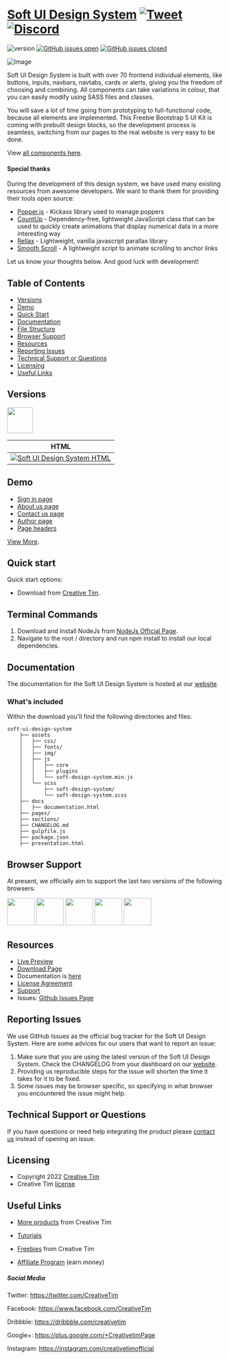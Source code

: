 # [Soft UI Design System](http://demos.creative-tim.com/soft-ui-design-system/presentation.html?ref=readme-suds) [![Tweet](https://img.shields.io/twitter/url/http/shields.io.svg?style=social&logo=twitter)](https://twitter.com/intent/tweet?url=https://www.creative-tim.com/product/soft-ui-design-system&text=Check%20Soft%20UI%20Design%20System%20made%20by%20@CreativeTim%20#webdesign%20#designSystem%20#softDesign%20#html%20https://www.creative-tim.com/product/soft-ui-design-system) [![Discord](https://badgen.net/badge/icon/discord?icon=discord&label)](https://discord.gg/FhCJCaHdQa)

![version](https://img.shields.io/badge/version-1.0.9-blue.svg) [![GitHub issues open](https://img.shields.io/github/issues/creativetimofficial/soft-ui-design-system.svg?maxAge=2592000)](https://github.com/creativetimofficial/soft-ui-design-system/issues?q=is%3Aopen+is%3Aissue) [![GitHub issues closed](https://img.shields.io/github/issues-closed-raw/creativetimofficial/soft-ui-design-system.svg?maxAge=2592000)](https://github.com/creativetimofficial/soft-ui-design-system/issues?q=is%3Aissue+is%3Aclosed)

![Image](https://raw.githubusercontent.com/creativetimofficial/public-assets/master/soft-ui-design-system/opt_sds_free_thumbnail.jpg)

Soft UI Design System is built with over 70 frontend individual elements, like buttons, inputs, navbars, navtabs, cards or alerts, giving you the freedom of choosing and combining. All components can take variations in colour, that you can easily modify using SASS files and classes.

You will save a lot of time going from prototyping to full-functional code, because all elements are implemented. This Freebie Bootstrap 5 UI Kit is coming with prebuilt design blocks, so the development process is seamless, switching from our pages to the real website is very easy to be done.

View [all components here](https://www.creative-tim.com/learning-lab/bootstrap/alerts/soft-ui-design-system?ref=readme-suds).

#### Special thanks
During the development of this design system, we have used many existing resources from awesome developers. We want to thank them for providing their tools open source:
- [Popper.js](https://popper.js.org/) - Kickass library used to manage poppers
- [CountUp](https://inorganik.github.io/countUp.js/) - Dependency-free, lightweight JavaScript class that can be used to quickly create animations that display numerical data in a more interesting way
- [Rellax](https://dixonandmoe.com/rellax/) - Lightweight, vanilla javascript parallax library
- [Smooth Scroll](https://github.com/cferdinandi/smooth-scroll) - A lightweight script to animate scrolling to anchor links

Let us know your thoughts below. And good luck with development!

## Table of Contents

* [Versions](#versions)
* [Demo](#demo)
* [Quick Start](#quick-start)
* [Documentation](#documentation)
* [File Structure](#file-structure)
* [Browser Support](#browser-support)
* [Resources](#resources)
* [Reporting Issues](#reporting-issues)
* [Technical Support or Questions](#technical-support-or-questions)
* [Licensing](#licensing)
* [Useful Links](#useful-links)

## Versions

[<img src="https://s3.amazonaws.com/creativetim_bucket/github/html.png" width="60" height="60" />](https://www.creative-tim.com/product/soft-ui-design-system?ref=readme-suds)

| HTML |
| --- |
| [![Soft UI Design System HTML](https://raw.githubusercontent.com/creativetimofficial/public-assets/master/soft-ui-design-system/opt_sds_free_thumbnail.jpg)](http://demos.creative-tim.com/soft-ui-design-system/presentation.html?ref=readme-suds)

## Demo

- [Sign in page](https://demos.creative-tim.com/soft-ui-design-system/pages/sign-in.html?ref=readme-suds)
- [About us page](https://demos.creative-tim.com/soft-ui-design-system/pages/about-us.html?ref=readme-suds)
- [Contact us page](https://demos.creative-tim.com/soft-ui-design-system/pages/contact-us.html?ref=readme-suds)
- [Author page](https://demos.creative-tim.com/soft-ui-design-system/pages/author.html?ref=readme-suds)
- [Page headers](https://demos.creative-tim.com/soft-ui-design-system/sections/page-sections/hero-sections.html?ref=readme-suds)

[View More](https://demos.creative-tim.com/soft-ui-design-system/presentation.html?ref=readme-suds).

## Quick start

Quick start options:

- Download from [Creative Tim](https://www.creative-tim.com/product/soft-ui-design-system?ref=readme-suds).

## Terminal Commands

1. Download and Install NodeJs from [NodeJs Official Page](https://nodejs.org/en/download/).
2. Navigate to the root / directory and run npm install to install our local dependencies.

## Documentation
The documentation for the Soft UI Design System is hosted at our [website](https://www.creative-tim.com/learning-lab/bootstrap/overview/soft-ui-design-system?ref=readme-suds).

### What's included

Within the download you'll find the following directories and files:

```
soft-ui-design-system
    ├── assets
    │   ├── css/
    │   ├── fonts/
    │   ├── img/
    │   ├── js
    │   │   ├── core
    │   │   ├── plugins
    │   │   └── soft-design-system.min.js
    │   └── scss
    │       ├── soft-design-system/
    │       └── soft-design-system.scss
    ├── docs
    │   ├── documentation.html
    ├── pages/
    ├── sections/
    ├── CHANGELOG.md
    ├── gulpfile.js
    ├── package.json
    ├── presentation.html
```

## Browser Support

At present, we officially aim to support the last two versions of the following browsers:

<img src="https://s3.amazonaws.com/creativetim_bucket/github/browser/chrome.png" width="64" height="64"> <img src="https://s3.amazonaws.com/creativetim_bucket/github/browser/firefox.png" width="64" height="64"> <img src="https://s3.amazonaws.com/creativetim_bucket/github/browser/edge.png" width="64" height="64"> <img src="https://s3.amazonaws.com/creativetim_bucket/github/browser/safari.png" width="64" height="64"> <img src="https://s3.amazonaws.com/creativetim_bucket/github/browser/opera.png" width="64" height="64">

## Resources
- [Live Preview](https://demos.creative-tim.com/soft-ui-design-system/presentation.html?ref=readme-suds)
- [Download Page](https://www.creative-tim.com/product/soft-ui-design-system?ref=readme-suds)
- Documentation is [here](https://www.creative-tim.com/learning-lab/bootstrap/overview/soft-ui-design-system?ref=readme-suds)
- [License Agreement](https://www.creative-tim.com/license?ref=readme-suds)
- [Support](https://www.creative-tim.com/contact-us?ref=readme-suds)
- Issues: [Github Issues Page](https://github.com/creativetimofficial/soft-ui-design-system/issues)

## Reporting Issues
We use GitHub Issues as the official bug tracker for the Soft UI Design System. Here are some advices for our users that want to report an issue:

1. Make sure that you are using the latest version of the Soft UI Design System. Check the CHANGELOG from your dashboard on our [website](https://www.creative-tim.com/product/soft-ui-design-system?ref=readme-suds).
2. Providing us reproducible steps for the issue will shorten the time it takes for it to be fixed.
3. Some issues may be browser specific, so specifying in what browser you encountered the issue might help.

## Technical Support or Questions

If you have questions or need help integrating the product please [contact us](https://www.creative-tim.com/contact-us?ref=readme-suds) instead of opening an issue.

## Licensing

- Copyright 2022 [Creative Tim](https://www.creative-tim.com?ref=readme-suds)
- Creative Tim [license](https://www.creative-tim.com/license?ref=readme-suds)

## Useful Links

- [More products](https://www.creative-tim.com/templates?ref=readme-suds) from Creative Tim

- [Tutorials](https://www.youtube.com/channel/UCVyTG4sCw-rOvB9oHkzZD1w)

- [Freebies](https://www.creative-tim.com/bootstrap-themes/free?ref=readme-suds) from Creative Tim

- [Affiliate Program](https://www.creative-tim.com/affiliates/new?ref=readme-suds) (earn money)

##### Social Media

Twitter: <https://twitter.com/CreativeTim>

Facebook: <https://www.facebook.com/CreativeTim>

Dribbble: <https://dribbble.com/creativetim>

Google+: <https://plus.google.com/+CreativetimPage>

Instagram: <https://instagram.com/creativetimofficial>
